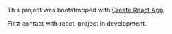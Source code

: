This project was bootstrapped with [Create React App](https://github.com/facebook/create-react-app).

First contact with react, project in development. 

